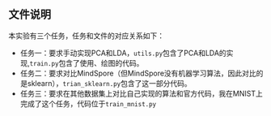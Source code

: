 ## 文件说明
本实验有三个任务，任务和文件的对应关系如下：
- 任务一：要求手动实现PCA和LDA，`utils.py`包含了PCA和LDA的实现,`train.py`包含了使用、绘图的代码。
- 任务二：要求对比MindSpore（但MindSpore没有机器学习算法，因此对比的是sklearn），`trian_sklearn.py`包含了这一部分代码。
- 任务三：要求在其他数据集上对比自己实现的算法和官方代码，我在MNIST上完成了这个任务，代码位于`train_mnist.py`